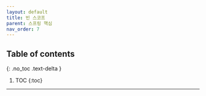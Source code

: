 ```yaml
---
layout: default
title: 빈 스코프
parent: 스프링 핵심
nav_order: 7
---
```

## Table of contents
{: .no_toc .text-delta }

1. TOC
{:toc}
---
